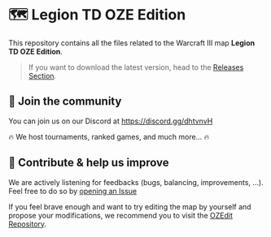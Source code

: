 # 🗺️ Legion TD OZE Edition

This repository contains all the files related to the Warcraft III map **Legion TD OZE Edition**.

> If you want to download the latest version, head to the [Releases Section](https://github.com/Team-OZE/LegionTD-Map/releases).

## 🤖 Join the community

You can join us on our Discord at https://discord.gg/dhtvnvH

🔥 We host tournaments, ranked games, and much more... 🔥

## 💪 Contribute & help us improve

We are actively listening for feedbacks (bugs, balancing, improvements, ...). Feel free to do so by [opening an Issue](https://github.com/Team-OZE/LegionTD-Map/issues/new/choose)

If you feel brave enough and want to try editing the map by yourself and propose your modifications, we recommend you to visit the [OZEdit Repository](https://github.com/Team-OZE/OZEdit).
